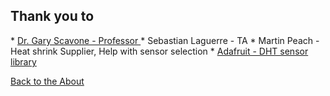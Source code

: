 <!---layout: page
title: "Thanks"
permalink: /thanks/--->

<h2> Thank you to </h2>
* <a href="https://www.music.mcgill.ca/~gary"> Dr. Gary Scavone - Professor </a>
* Sebastian Laguerre - TA
* Martin Peach - Heat shrink Supplier, Help with sensor selection
* <a href="https://github.com/adafruit/"> Adafruit - DHT sensor library </a>

 <a href="https://kaseypocius.github.io/MUMT306-MagicMappedKettle/about"> Back to the About</a>
